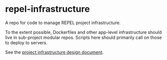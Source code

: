 # repel-infrastructure

A repo for code to manage REPEL project infrastructure. 

To the extent possible, Dockerfiles and other app-level infrastructure should live in sub-project modular repos.  Scripts here should primarily call on those to deploy to servers.

See the [project infrastructure design document](https://docs.google.com/document/d/1MD81IEwqdTyH5zr4KjySGakCTA0dh4WMvFoj2V0t1iQ/edit?usp=sharing).
